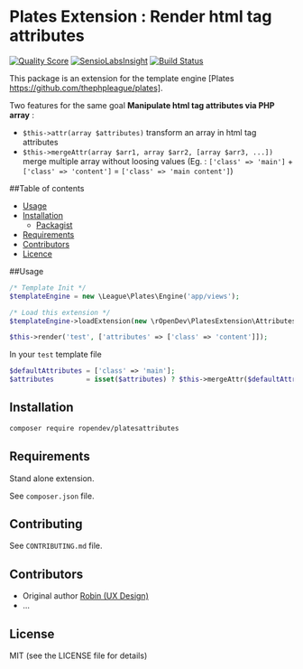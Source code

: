 # Plates Extension : Render html tag attributes

[![Quality Score](https://img.shields.io/scrutinizer/g/RobinDev/platesAttributes.svg?style=flat-square)](https://scrutinizer-ci.com/g/RobinDev/platesAttributes)
[![SensioLabsInsight](https://insight.sensiolabs.com/projects/3d265e22-2c0c-4c50-8260-660ce24dedac/mini.png)](https://insight.sensiolabs.com/projects/3d265e22-2c0c-4c50-8260-660ce24dedac)
[![Build Status](https://travis-ci.org/RobinDev/platesAttributes.svg)](https://travis-ci.org/RobinDev/platesAttributes)

This package is an extension for the template engine [Plates https://github.com/thephpleague/plates].

Two features for the same goal **Manipulate html tag attributes via PHP array** :
* `$this->attr(array $attributes)` transform an array in html tag attributes
* `$this->mergeAttr(array $arr1, array $arr2, [array $arr3, ...])` merge multiple array without loosing values (Eg. : `['class' => 'main']` + `['class' => 'content']` = `['class' => 'main content']`)

##Table of contents
* [Usage](#usage)
* [Installation](#installation)
    * [Packagist](https://packagist.org/packages/ropendev/cache)
* [Requirements](#requirements)
* [Contributors](#contributors)
* [Licence](#licence)

##Usage

```php
/* Template Init */
$templateEngine = new \League\Plates\Engine('app/views');

/* Load this extension */
$templateEngine->loadExtension(new \rOpenDev\PlatesExtension\Attributes());

$this->render('test', ['attributes' => ['class' => 'content']]);
```

In your `test` template file
```php
$defaultAttributes = ['class' => 'main'];
$attributes        = isset($attributes) ? $this->mergeAttr($defaultAttributes, $attributes) : $defaultAttributes;
```

## Installation

```bash
composer require ropendev/platesattributes
```

## Requirements

Stand alone extension.

See `composer.json` file.

## Contributing

See `CONTRIBUTING.md` file.

## Contributors

* Original author [Robin (UX Design)](http://www.robin-d.fr)
* ...

## License

MIT (see the LICENSE file for details)
